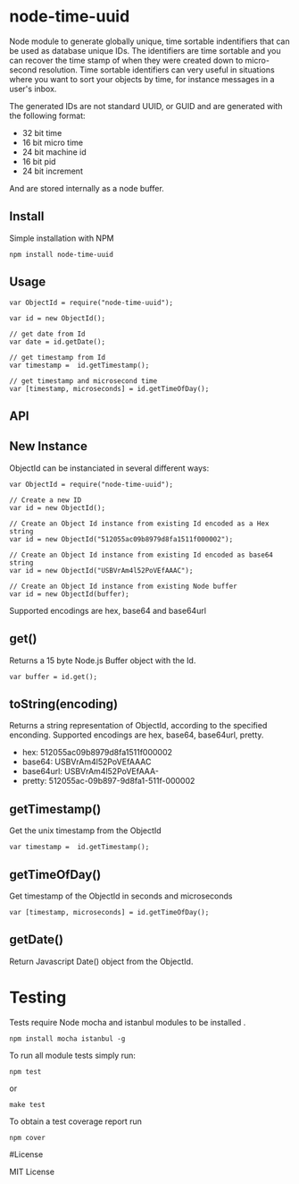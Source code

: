 # node-time-uuid

Node module to generate globally unique, time sortable indentifiers that can be used
as database unique IDs.
The identifiers are time sortable and you can recover the time stamp of when they
were created down to micro-second resolution.
Time sortable identifiers can very useful in situations where you want to sort
your objects by time, for instance messages in a user's inbox.

The generated IDs are not standard UUID, or GUID and are generated with the
following format:

  * 32 bit time
  * 16 bit micro time
  * 24 bit machine id
  * 16 bit pid
  * 24 bit increment

And are stored internally as a node buffer.

## Install

Simple installation with NPM

    npm install node-time-uuid


## Usage

    var ObjectId = require("node-time-uuid");

    var id = new ObjectId();

    // get date from Id
    var date = id.getDate();

    // get timestamp from Id
    var timestamp =  id.getTimestamp();

    // get timestamp and microsecond time
    var [timestamp, microseconds] = id.getTimeOfDay();

## API

## New Instance
ObjectId can be instanciated in several different ways:

    var ObjectId = require("node-time-uuid");

    // Create a new ID
    var id = new ObjectId();

    // Create an Object Id instance from existing Id encoded as a Hex string
    var id = new ObjectId("512055ac09b8979d8fa1511f000002");

    // Create an Object Id instance from existing Id encoded as base64 string
    var id = new ObjectId("USBVrAm4l52PoVEfAAAC");

    // Create an Object Id instance from existing Node buffer
    var id = new ObjectId(buffer);

Supported encodings are hex, base64 and base64url

## get()

Returns a 15 byte Node.js Buffer object with the Id.

    var buffer = id.get();

## toString(encoding)

Returns a string representation of ObjectId, according to the specified enconding.
Supported encodings are hex, base64, base64url, pretty.

  * hex: 512055ac09b8979d8fa1511f000002
  * base64: USBVrAm4l52PoVEfAAAC
  * base64url: USBVrAm4l52PoVEfAAA-
  * pretty: 512055ac-09b897-9d8fa1-511f-000002

## getTimestamp()

Get the unix timestamp from the ObjectId

    var timestamp =  id.getTimestamp();

## getTimeOfDay()

Get timestamp of the ObjectId in seconds and microseconds

    var [timestamp, microseconds] = id.getTimeOfDay();

## getDate()

Return Javascript Date() object from the ObjectId.

# Testing
Tests require Node mocha and istanbul modules to be installed .

    npm install mocha istanbul -g

To run all module tests simply run:

    npm test

or

    make test

To obtain a test coverage report run

    npm cover

#License

MIT License

